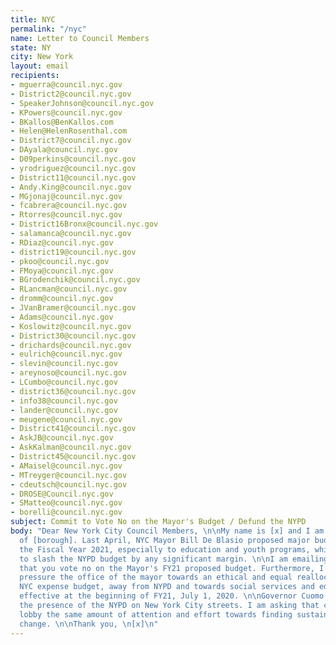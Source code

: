 ```yaml
---
title: NYC
permalink: "/nyc"
name: Letter to Council Members
state: NY
city: New York
layout: email
recipients:
- mguerra@council.nyc.gov
- District2@council.nyc.gov
- SpeakerJohnson@council.nyc.gov
- KPowers@council.nyc.gov
- BKallos@BenKallos.com
- Helen@HelenRosenthal.com
- District7@council.nyc.gov
- DAyala@council.nyc.gov
- D09perkins@council.nyc.gov
- yrodriguez@council.nyc.gov
- District11@council.nyc.gov
- Andy.King@council.nyc.gov
- MGjonaj@council.nyc.gov
- fcabrera@council.nyc.gov
- Rtorres@council.nyc.gov
- District16Bronx@council.nyc.gov
- salamanca@council.nyc.gov
- RDiaz@council.nyc.gov
- district19@council.nyc.gov
- pkoo@council.nyc.gov
- FMoya@council.nyc.gov
- BGrodenchik@council.nyc.gov
- RLancman@council.nyc.gov
- dromm@council.nyc.gov
- JVanBramer@council.nyc.gov
- Adams@council.nyc.gov
- Koslowitz@council.nyc.gov
- District30@council.nyc.gov
- drichards@council.nyc.gov
- eulrich@council.nyc.gov
- slevin@council.nyc.gov
- areynoso@council.nyc.gov
- LCumbo@council.nyc.gov
- district36@council.nyc.gov
- info38@council.nyc.gov
- lander@council.nyc.gov
- meugene@council.nyc.gov
- District41@council.nyc.gov
- AskJB@council.nyc.gov
- AskKalman@council.nyc.gov
- District45@council.nyc.gov
- AMaisel@council.nyc.gov
- MTreyger@council.nyc.gov
- cdeutsch@council.nyc.gov
- DROSE@Council.nyc.gov
- SMatteo@council.nyc.gov
- borelli@council.nyc.gov
subject: Commit to Vote No on the Mayor's Budget / Defund the NYPD
body: "Dear New York City Council Members, \n\nMy name is [x] and I am a resident
  of [borough]. Last April, NYC Mayor Bill De Blasio proposed major budget cuts for
  the Fiscal Year 2021, especially to education and youth programs, while refusing
  to slash the NYPD budget by any significant margin. \n\nI am emailing today to demand
  that you vote no on the Mayor's FY21 proposed budget. Furthermore, I urge you to
  pressure the office of the mayor towards an ethical and equal reallocation of the
  NYC expense budget, away from NYPD and towards social services and education programs,
  effective at the beginning of FY21, July 1, 2020. \n\nGovernor Cuomo has doubled
  the presence of the NYPD on New York City streets. I am asking that city officials
  lobby the same amount of attention and effort towards finding sustainable, longterm
  change. \n\nThank you, \n[x]\n"
---
```


